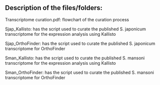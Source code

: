 ## Description of the files/folders:
Transcriptome curation.pdf: flowchart of the curation process 

Sjap_Kallisto: has the script used to curate the published S. japonicum transcriptome for the expression analysis using Kallisto

Sjap_OrthoFinder: has the script used to curate the published S. japonicum transcriptome for OrthoFinder

Sman_Kallisto:  has the script used to curate the published S. mansoni transcriptome for the expression analysis using Kallisto

Sman_OrthoFinder: has the script used to curate the published S. mansoni transcriptome for OrthoFinder
